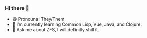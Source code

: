 ### Hi there 👋
- 😄 Pronouns: They/Them
- 🌱 I’m currently learning Common Lisp, Vue, Java, and Clojure.
- 💬 Ask me about ZFS, I will definitly shill it.

<!--
**lonzo1/lonzo1** is a ✨ _special_ ✨ repository because its `README.md` (this file) appears on your GitHub profile.

Here are some ideas to get you started:

- 🔭 I’m currently working on ...
- 🌱 I’m currently learning ...
- 👯 I’m looking to collaborate on ...
- 🤔 I’m looking for help with ...
- 💬 Ask me about ...
- 📫 How to reach me: ...
- 😄 Pronouns: ...
- ⚡ Fun fact: ...
-->
